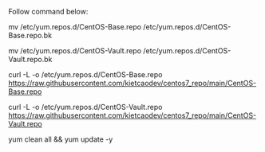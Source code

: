 Follow command below:

mv /etc/yum.repos.d/CentOS-Base.repo /etc/yum.repos.d/CentOS-Base.repo.bk

mv /etc/yum.repos.d/CentOS-Vault.repo /etc/yum.repos.d/CentOS-Vault.repo.bk

curl -L -o /etc/yum.repos.d/CentOS-Base.repo https://raw.githubusercontent.com/kietcaodev/centos7_repo/main/CentOS-Base.repo

curl -L -o /etc/yum.repos.d/CentOS-Vault.repo https://raw.githubusercontent.com/kietcaodev/centos7_repo/main/CentOS-Vault.repo

yum clean all && yum update -y
